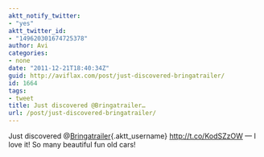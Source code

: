 ```yaml
---
aktt_notify_twitter:
- "yes"
aktt_twitter_id:
- "149620301674725378"
author: Avi
categories:
- none
date: "2011-12-21T18:40:34Z"
guid: http://aviflax.com/post/just-discovered-bringatrailer/
id: 1664
tags:
- tweet
title: Just discovered @Bringatrailer…
url: /post/just-discovered-bringatrailer/
---
```

Just discovered @[Bringatrailer](http://twitter.com/Bringatrailer){.aktt_username} <a href="http://t.co/KodSZzOW" rel="nofollow">http://t.co/KodSZzOW</a> — I love it! So many beautiful fun old cars!